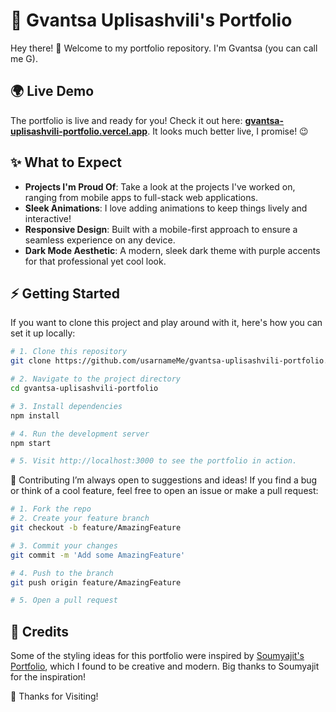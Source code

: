 # 🌟 Gvantsa Uplisashvili's Portfolio

Hey there! 👋 Welcome to my portfolio repository. I'm Gvantsa (you can call me G).

## 🌍 Live Demo

The portfolio is live and ready for you! Check it out here: [**gvantsa-uplisashvili-portfolio.vercel.app**](https://gvantsa-uplisashvili-portfolio-866a.vercel.app). It looks much better live, I promise! 😉

## ✨ What to Expect

- **Projects I'm Proud Of**: Take a look at the projects I've worked on, ranging from mobile apps to full-stack web applications.
- **Sleek Animations**: I love adding animations to keep things lively and interactive!
- **Responsive Design**: Built with a mobile-first approach to ensure a seamless experience on any device.
- **Dark Mode Aesthetic**: A modern, sleek dark theme with purple accents for that professional yet cool look.


## ⚡ Getting Started

If you want to clone this project and play around with it, here's how you can set it up locally:

```bash
# 1. Clone this repository
git clone https://github.com/usarnameMe/gvantsa-uplisashvili-portfolio.git

# 2. Navigate to the project directory
cd gvantsa-uplisashvili-portfolio

# 3. Install dependencies
npm install

# 4. Run the development server
npm start

# 5. Visit http://localhost:3000 to see the portfolio in action.
```

🤝 Contributing
I’m always open to suggestions and ideas! If you find a bug or think of a cool feature, feel free to open an issue or make a pull request:

```bash
# 1. Fork the repo
# 2. Create your feature branch
git checkout -b feature/AmazingFeature

# 3. Commit your changes
git commit -m 'Add some AmazingFeature'

# 4. Push to the branch
git push origin feature/AmazingFeature

# 5. Open a pull request
```
## 🎨 Credits

Some of the styling ideas for this portfolio were inspired by [Soumyajit's Portfolio](https://github.com/soumyajit4419/Portfolio), which I found to be creative and modern. Big thanks to Soumyajit for the inspiration!


🙏 Thanks for Visiting!
